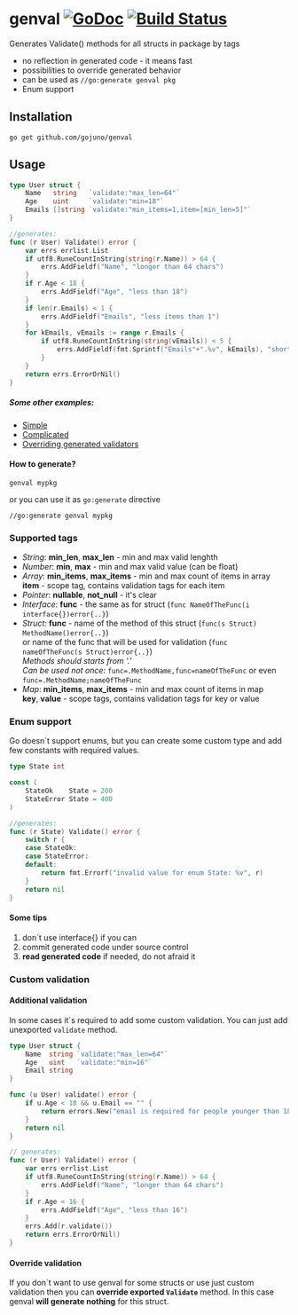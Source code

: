 # genval [![GoDoc](https://godoc.org/github.com/gojuno/genval?status.svg)](http://godoc.org/github.com/gojuno/genval) [![Build Status](https://travis-ci.org/gojuno/genval.svg?branch=master)](https://travis-ci.org/gojuno/genval)

Generates Validate() methods for all structs in package by tags
- no reflection in generated code - it means fast  
- possibilities to override generated behavior
- can be used as `//go:generate genval pkg` 
- Enum support 

## Installation

    go get github.com/gojuno/genval


Usage
------

```go
type User struct {
	Name   string   `validate:"max_len=64"`
	Age    uint     `validate:"min=18"`
	Emails []string `validate:"min_items=1,item=[min_len=5]"`
}

//generates:
func (r User) Validate() error {
	var errs errlist.List
	if utf8.RuneCountInString(string(r.Name)) > 64 {
		errs.AddFieldf("Name", "longer than 64 chars")
	}
	if r.Age < 18 {
		errs.AddFieldf("Age", "less than 18")
	}
	if len(r.Emails) < 1 {
		errs.AddFieldf("Emails", "less items than 1")
	}
	for kEmails, vEmails := range r.Emails {
		if utf8.RuneCountInString(string(vEmails)) < 5 {
			errs.AddFieldf(fmt.Sprintf("Emails"+".%v", kEmails), "shorter than 5 chars")
		}
	}
	return errs.ErrorOrNil()
}
```

##### Some other examples:
- [Simple](https://github.com/gojuno/genval/tree/master/examples/simple)
- [Complicated](https://github.com/gojuno/genval/tree/master/examples/complicated)
- [Overriding generated validators](https://github.com/gojuno/genval/tree/master/examples/overriding)

#### How to generate?

    genval mypkg

or you can use it as `go:generate` directive  

    //go:generate genval mypkg

### Supported tags
- *String*: **min_len**, **max_len** - min and max valid lenghth 
- *Number*: **min**, **max** - min and max valid value (can be float)
- *Array*:  **min_items**, **max_items** - min and max count of items in array  
    **item** - scope tag, contains validation tags for each item
- *Pointer*: **nullable**, **not_null** - it's clear
- *Interface*: **func** - the same as for struct (`func NameOfTheFunc(i interface{})error{..}`)
- *Struct*: **func** - name of the method of this struct (`func(s Struct) MethodName()error{..}`)  
    or name of the func that will be used for validation (`func nameOfTheFunc(s Struct)error{..}`)      
    *Methods should starts from '.'*  
    *Can be used not once:* `func=.MethodName,func=nameOfTheFunc` or even `func=.MethodName;nameOfTheFunc`    
- *Map*: **min_items**, **max_items** - min and max count of items in map  
    **key**, **value** - scope tags, contains validation tags for key or value 

### Enum support
Go doesn`t support enums, but you can create some custom type and add few constants with required values.

```go
type State int

const (
	StateOk    State = 200
	StateError State = 400
)

//generates:
func (r State) Validate() error {
	switch r {
	case StateOk:
	case StateError:
	default:
		return fmt.Errorf("invalid value for enum State: %v", r)
	}
	return nil
}
```

#### Some tips
1. don`t use interface{} if you can
2. commit generated code under source control
3. **read generated code** if needed, do not afraid it

### Custom validation
#### Additional validation
In some cases it\`s required to add some custom validation. You can just add unexported `validate` method.
```go
type User struct {
	Name  string `validate:"max_len=64"`
	Age   uint   `validate:"min=16"`
	Email string
}

func (u User) validate() error {
	if u.Age < 18 && u.Email == "" {
		return errors.New("email is required for people younger than 18")
	}
	return nil
}

// generates:
func (r User) Validate() error {
	var errs errlist.List
	if utf8.RuneCountInString(string(r.Name)) > 64 {
		errs.AddFieldf("Name", "longer than 64 chars")
	}
	if r.Age < 16 {
		errs.AddFieldf("Age", "less than 16")
	}
	errs.Add(r.validate())
	return errs.ErrorOrNil()
}
```
#### Override validation
If you don\`t want to use genval for some structs or use just custom validation then you can **override exported `Validate`** method. In this case genval **will generate nothing** for this struct.
